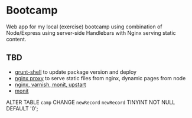 # Bootcamp

Web app for my local (exercise) bootcamp using combination of Node/Express using server-side Handlebars with Nginx serving static content.

## TBD

* [grunt-shell](https://github.com/sindresorhus/grunt-shell) to update package version and deploy
* [nginx proxy](http://blog.argteam.com/coding/hardening-node-js-for-production-part-2-using-nginx-to-avoid-node-js-load/) to serve static files from nginx, dynamic pages from node
* [nginx, varnish, monit, upstart](http://blog.dealspotapp.com/post/40184153657/node-js-production-deployment-with-nginx-varnish)
* [monit](http://www.unixmen.com/install-and-configure-monit-on-centos-rhel-ubuntu-debian/)




ALTER TABLE `camp` CHANGE `newRecord` `newRecord` TINYINT NOT NULL DEFAULT '0';
